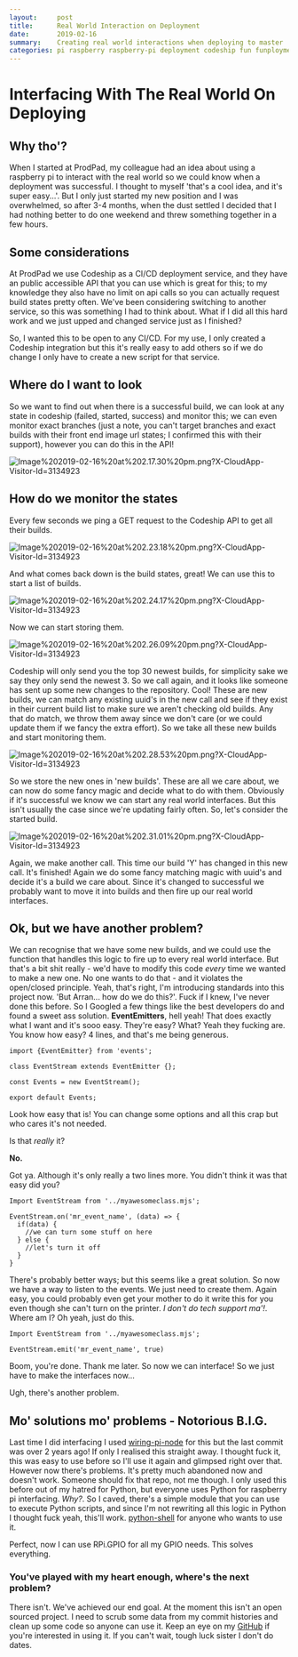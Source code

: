 ```yaml
---
layout:     post
title:      Real World Interaction on Deployment
date:       2019-02-16
summary:    Creating real world interactions when deploying to master
categories: pi raspberry raspberry-pi deployment codeship fun funployment node python 
---
```


# Interfacing With The Real World On Deploying

## Why tho'?

When I started at ProdPad, my colleague had an idea about using a raspberry pi to interact with the real world so we could know when a deployment was successful. I thought to myself 'that's a cool idea, and it's super easy...'. But I only just started my new position and I was overwhelmed, so after 3-4 months, when the dust settled I decided that I had nothing better to do one weekend and threw something together in a few hours.

## Some considerations

At ProdPad we use Codeship as a CI/CD deployment service, and they have an public accessible API that you can use which is great for this; to my knowledge they also have no limit on api calls so you can actually request build states pretty often. We've been considering switching to another service, so this was something I had to think about. What if I did all this hard work and we just upped and changed service just as I finished?

So, I wanted this to be open to any CI/CD. For my use, I only created a Codeship integration but this it's really easy to add others so if we do change I only have to create a new script for that service. 

## Where do I want to look
So we want to find out when there is a successful build, we can look at any state in codeship (failed, started, success) and monitor this; we can even monitor exact branches (just a note, you can't target branches and exact builds with their front end image url states; I confirmed this with their support), however you can do this in the API!

![Image%202019-02-16%20at%202.17.30%20pm.png?X-CloudApp-Visitor-Id=3134923](https://d2ddoduugvun08.cloudfront.net/items/3C2m3B1p0g0K0Q20330Z/Image%202019-02-16%20at%202.17.30%20pm.png?X-CloudApp-Visitor-Id=3134923)

## How do we monitor the states
Every few seconds we ping a GET request to the Codeship API to get all their builds.

![Image%202019-02-16%20at%202.23.18%20pm.png?X-CloudApp-Visitor-Id=3134923](https://d2ddoduugvun08.cloudfront.net/items/3A3g0h3d3r2Q2g3O0e1D/Image%202019-02-16%20at%202.23.18%20pm.png?X-CloudApp-Visitor-Id=3134923)

And what comes back down is the build states, great! We can use this to start a list of builds.

![Image%202019-02-16%20at%202.24.17%20pm.png?X-CloudApp-Visitor-Id=3134923](https://d2ddoduugvun08.cloudfront.net/items/1J0c3y1y3E3Z0O431q3e/Image%202019-02-16%20at%202.24.17%20pm.png?X-CloudApp-Visitor-Id=3134923)

Now we can start storing them. 

![Image%202019-02-16%20at%202.26.09%20pm.png?X-CloudApp-Visitor-Id=3134923](https://d2ddoduugvun08.cloudfront.net/items/3c0c2e3Q1f0n34092o2D/Image%202019-02-16%20at%202.26.09%20pm.png?X-CloudApp-Visitor-Id=3134923)

Codeship will only send you the top 30 newest builds, for simplicity sake we say they only send the newest 3. So we call again, and it looks like someone has sent up some new changes to the repository. Cool! These are new builds, we can match any existing uuid's in the new call and see if they exist in their current build list to make sure we aren't checking old builds. Any that do match, we throw them away since we don't care (or we could update them if we fancy the extra effort). So we take all these new builds and start monitoring them.

![Image%202019-02-16%20at%202.28.53%20pm.png?X-CloudApp-Visitor-Id=3134923](https://d2ddoduugvun08.cloudfront.net/items/2t1Y311v2Z3j3o2R0D1P/Image%202019-02-16%20at%202.28.53%20pm.png?X-CloudApp-Visitor-Id=3134923)

So we store the new ones in 'new builds'. These are all we care about, we can now do some fancy magic and decide what to do with them. Obviously if it's successful we know we can start any real world interfaces. But this isn't usually the case since we're updating fairly often. So, let's consider the started build.

![Image%202019-02-16%20at%202.31.01%20pm.png?X-CloudApp-Visitor-Id=3134923](https://d2ddoduugvun08.cloudfront.net/items/2Q2p3W3E1r2j3S1N1J0s/Image%202019-02-16%20at%202.31.01%20pm.png?X-CloudApp-Visitor-Id=3134923)

Again, we make another call. This time our build 'Y' has changed in this new call. It's finished! Again we do some fancy matching magic with uuid's and decide it's a build we care about. Since it's changed to successful we probably want to move it into builds and then fire up our real world interfaces. 

## Ok, but we have another problem?
We can recognise that we have some new builds, and we could use the function that handles this logic to fire up to every real world interface. But that's a bit shit really - we'd have to modify this code _every_ time we wanted to make a new one. No one wants to do that - and it violates the open/closed principle. Yeah, that's right, I'm introducing standards into this project now. 'But Arran... how do we do this?'. Fuck if I knew, I've never done this before. So I Googled a few things like the best developers do and found a sweet ass solution. **EventEmitters**, hell yeah! That does exactly what I want and it's sooo easy. They're easy? What? Yeah they fucking are. You know how easy? 4 lines, and that's me being generous.

```node
import {EventEmitter} from 'events';

class EventStream extends EventEmitter {};

const Events = new EventStream();

export default Events;
```

Look how easy that is! You can change some options and all this crap but who cares it's not needed.

Is that _really_ it?

**No.**

Got ya. Although it's only really a two lines more. You didn't think it was that easy did you?

```node
Import EventStream from '../myawesomeclass.mjs';

EventStream.on('mr_event_name', (data) => {
  if(data) {
    //we can turn some stuff on here
  } else {
    //let's turn it off
  }
}
```

There's probably better ways; but this seems like a great solution. So now we have a way to listen to the events. We just need to create them. Again easy, you could probably even get your mother to do it write this for you even though she can't turn on the printer. _I don't do tech support ma'!_. Where am I? Oh yeah, just do this.

```node
Import EventStream from '../myawesomeclass.mjs';

EventStream.emit('mr_event_name', true)
```

Boom, you're done. Thank me later. So now we can interface! So we just have to make the interfaces now... 

Ugh, there's another problem.

## Mo' solutions mo' problems - Notorious B.I.G.

Last time I did interfacing I used [wiring-pi-node](https://github.com/WiringPi/WiringPi-Node) for this but the last commit was over 2 years ago! If only I realised this straight away. I thought fuck it, this was easy to use before so I'll use it again and glimpsed right over that. However now there's problems. It's pretty much abandoned now and doesn't work. Someone should fix that repo, not me though. I only used this before out of my hatred for Python, but everyone uses Python for raspberry pi interfacing. _Why?_. So I caved, there's a simple module that you can use to execute Python scripts, and since I'm not rewriting all this logic in Python I thought fuck yeah, this'll work. [python-shell](https://github.com/extrabacon/python-shell) for anyone who wants to use it. 

Perfect, now I can use RPi.GPIO for all my GPIO needs. This solves everything.

### You've played with my heart enough, where's the next problem?

There isn't. We've achieved our end goal. At the moment this isn't an open sourced project. I need to scrub some data from my commit histories and clean up some code so anyone can use it. Keep an eye on my [GitHub](https://github.com/ArranGravestock) if you're interested in using it. If you can't wait, tough luck sister I don't do dates. 
